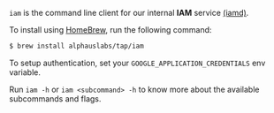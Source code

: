 `iam` is the command line client for our internal **IAM** service [(iamd)](https://github.com/mobingilabs/ouchan/tree/master/cloudrun/iamd).

To install using [HomeBrew](https://brew.sh/), run the following command:

```bash
$ brew install alphauslabs/tap/iam
```

To setup authentication, set your `GOOGLE_APPLICATION_CREDENTIALS` env variable.

Run `iam -h` or `iam <subcommand> -h` to know more about the available subcommands and flags.
